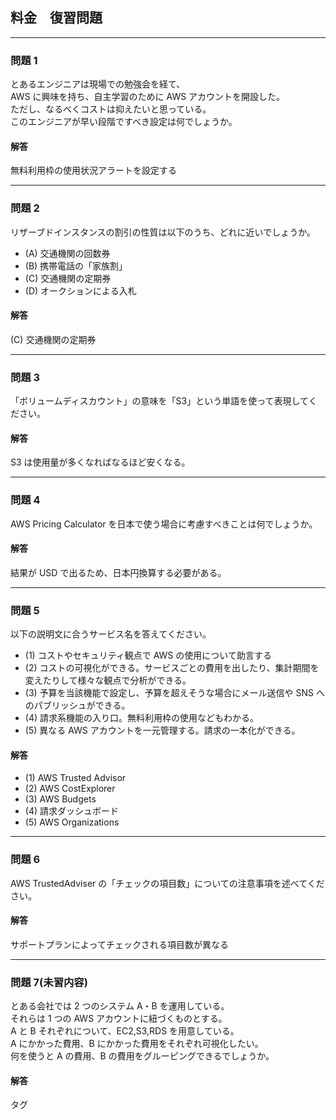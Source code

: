 ## 料金　復習問題

---

### 問題 1

とあるエンジニアは現場での勉強会を経て、  
AWS に興味を持ち、自主学習のために AWS アカウントを開設した。  
ただし、なるべくコストは抑えたいと思っている。  
このエンジニアが早い段階ですべき設定は何でしょうか。

#### 解答

無料利用枠の使用状況アラートを設定する

---

### 問題 2

リザーブドインスタンスの割引の性質は以下のうち、どれに近いでしょうか。

-   (A) 交通機関の回数券
-   (B) 携帯電話の「家族割」
-   (C) 交通機関の定期券
-   (D) オークションによる入札

#### 解答

(C) 交通機関の定期券

---

### 問題 3

「ボリュームディスカウント」の意味を「S3」という単語を使って表現してください。

#### 解答

S3 は使用量が多くなればなるほど安くなる。

---

### 問題 4

AWS Pricing Calculator を日本で使う場合に考慮すべきことは何でしょうか。

#### 解答

結果が USD で出るため、日本円換算する必要がある。

---

### 問題 5

以下の説明文に合うサービス名を答えてください。

-   (1) コストやセキュリティ観点で AWS の使用について助言する
-   (2) コストの可視化ができる。サービスごとの費用を出したり、集計期間を変えたりして様々な観点で分析ができる。
-   (3) 予算を当該機能で設定し、予算を超えそうな場合にメール送信や SNS へのパブリッシュができる。
-   (4) 請求系機能の入り口。無料利用枠の使用などもわかる。
-   (5) 異なる AWS アカウントを一元管理する。請求の一本化ができる。

#### 解答

-   (1) AWS Trusted Advisor
-   (2) AWS CostExplorer
-   (3) AWS Budgets
-   (4) 請求ダッシュボード
-   (5) AWS Organizations

---

### 問題 6

AWS TrustedAdviser の「チェックの項目数」についての注意事項を述べてください。

#### 解答

サポートプランによってチェックされる項目数が異なる

---

### 問題 7(未習内容)

とある会社では 2 つのシステム A・B を運用している。  
それらは 1 つの AWS アカウントに紐づくものとする。  
A と B それぞれについて、EC2,S3,RDS を用意している。  
A にかかった費用、B にかかった費用をそれぞれ可視化したい。  
何を使うと A の費用、B の費用をグルーピングできるでしょうか。

#### 解答

タグ

